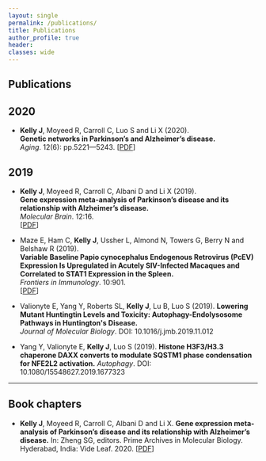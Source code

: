 ```yaml
---
layout: single
permalink: /publications/
title: Publications
author_profile: true
header:
classes: wide
---
```


## Publications

## 2020

* **Kelly J**, Moyeed R, Carroll C, Luo S and Li X (2020).  
**Genetic networks in Parkinson’s and Alzheimer’s disease.**  
*Aging*. 12(6): pp.5221—5243.
[[PDF](http://jackkelly75.github.io/assets/docs/publications/ageing_networks.pdf)]  


## 2019

* **Kelly J**, Moyeed R, Carroll C, Albani D and Li X (2019).  
**Gene expression meta-analysis of Parkinson’s disease and its relationship with Alzheimer’s disease.**  
*Molecular Brain*. 12:16.  
[[PDF](https://rdcu.be/bsWLL)]

* Maze E, Ham C, **Kelly J**, Ussher L, Almond N, Towers G, Berry N and Belshaw R (2019).  
**Variable Baseline Papio cynocephalus Endogenous Retrovirus (PcEV) Expression Is Upregulated in Acutely SIV-Infected Macaques and Correlated to STAT1 Expression in the Spleen.**  
*Frontiers in Immunology*. 10:901.  
[[PDF](https://www.frontiersin.org/articles/10.3389/fimmu.2019.00901/full)]


* Valionyte E, Yang Y, Roberts SL, **Kelly J**, Lu B, Luo S (2019).
**Lowering Mutant Huntingtin Levels and Toxicity: Autophagy-Endolysosome Pathways in Huntington's Disease.**  
*Journal of Molecular Biology*. DOI: 10.1016/j.jmb.2019.11.012

* Yang Y, Valionyte E, **Kelly J**, Luo S (2019).
**Histone H3F3/H3.3 chaperone DAXX converts to modulate SQSTM1 phase condensation for NFE2L2 activation.**
*Autophagy*. DOI: 10.1080/15548627.2019.1677323


-------------------------------------------------------------

## Book chapters

* **Kelly J**, Moyeed R, Carroll C, Albani D and Li X. **Gene expression meta-analysis of Parkinson’s disease and its relationship with Alzheimer’s disease.**  In: Zheng SG, editors. Prime Archives in Molecular Biology. Hyderabad, India: Vide Leaf. 2020.
[[PDF](http://jackkelly75.github.io/assets/docs/publications/Gene-Expression-Meta-Analysis-of-Parkinson’s-disease-and-its-Relationship-with-Alzheimer’s-disease.pdf)] 
